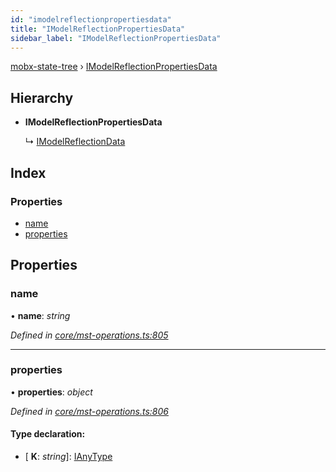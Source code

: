 ```yaml
---
id: "imodelreflectionpropertiesdata"
title: "IModelReflectionPropertiesData"
sidebar_label: "IModelReflectionPropertiesData"
---
```


[mobx-state-tree](../index.md) › [IModelReflectionPropertiesData](imodelreflectionpropertiesdata.md)

## Hierarchy

* **IModelReflectionPropertiesData**

  ↳ [IModelReflectionData](imodelreflectiondata.md)

## Index

### Properties

* [name](imodelreflectionpropertiesdata.md#name)
* [properties](imodelreflectionpropertiesdata.md#properties)

## Properties

###  name

• **name**: *string*

*Defined in [core/mst-operations.ts:805](https://github.com/mobxjs/mobx-state-tree/blob/2d85314b/packages/mobx-state-tree/src/core/mst-operations.ts#L805)*

___

###  properties

• **properties**: *object*

*Defined in [core/mst-operations.ts:806](https://github.com/mobxjs/mobx-state-tree/blob/2d85314b/packages/mobx-state-tree/src/core/mst-operations.ts#L806)*

#### Type declaration:

* \[ **K**: *string*\]: [IAnyType](ianytype.md)
